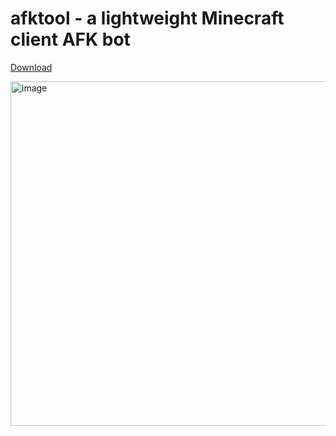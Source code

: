 # afktool - a lightweight Minecraft client AFK bot 

[Download](https://github.com/sebseb7/afktool/releases/download/v0.4.0/afktool.Setup.0.4.0.exe)

<img width="551" alt="image" src="https://github.com/sebseb7/afktool/assets/677956/132ad7e3-ab2a-4dab-be29-4267111fd8e8">

